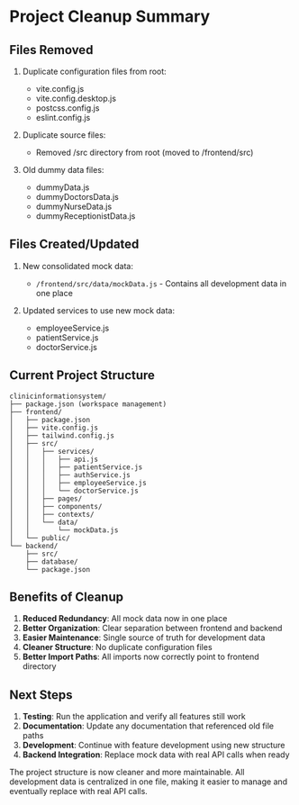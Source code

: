 # Project Cleanup Summary

## Files Removed
1. Duplicate configuration files from root:
   - vite.config.js
   - vite.config.desktop.js
   - postcss.config.js
   - eslint.config.js

2. Duplicate source files:
   - Removed /src directory from root (moved to /frontend/src)

3. Old dummy data files:
   - dummyData.js
   - dummyDoctorsData.js
   - dummyNurseData.js
   - dummyReceptionistData.js

## Files Created/Updated
1. New consolidated mock data:
   - `/frontend/src/data/mockData.js` - Contains all development data in one place

2. Updated services to use new mock data:
   - employeeService.js
   - patientService.js
   - doctorService.js

## Current Project Structure
```
clinicinformationsystem/
├── package.json (workspace management)
├── frontend/
│   ├── package.json
│   ├── vite.config.js
│   ├── tailwind.config.js
│   ├── src/
│   │   ├── services/
│   │   │   ├── api.js
│   │   │   ├── patientService.js
│   │   │   ├── authService.js
│   │   │   ├── employeeService.js
│   │   │   └── doctorService.js
│   │   ├── pages/
│   │   ├── components/
│   │   ├── contexts/
│   │   └── data/
│   │       └── mockData.js
│   └── public/
└── backend/
    ├── src/
    ├── database/
    └── package.json
```

## Benefits of Cleanup
1. **Reduced Redundancy**: All mock data now in one place
2. **Better Organization**: Clear separation between frontend and backend
3. **Easier Maintenance**: Single source of truth for development data
4. **Cleaner Structure**: No duplicate configuration files
5. **Better Import Paths**: All imports now correctly point to frontend directory

## Next Steps
1. **Testing**: Run the application and verify all features still work
2. **Documentation**: Update any documentation that referenced old file paths
3. **Development**: Continue with feature development using new structure
4. **Backend Integration**: Replace mock data with real API calls when ready

The project structure is now cleaner and more maintainable. All development data is centralized in one file, making it easier to manage and eventually replace with real API calls.
